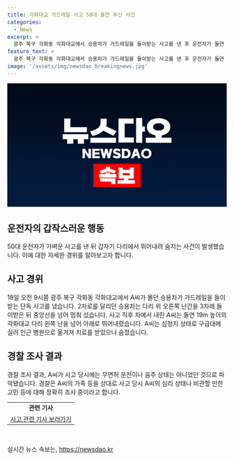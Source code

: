 ```yaml
---
title: 각화대교 가드레일 사고 50대 돌연 투신 사건
categories:
  - News
excerpt: >
  광주 북구 각화동 각화대교에서 승용차가 가드레일을 들이받는 사고를 낸 후 운전자가 돌연 다리에서 뛰어내려 숨지는 사건이 발생했습니다. 사건 당시 운전자는 무면허 운전이나 음주 상태가 아니었으며, 경찰은 운전자의 행동에 대해 정확한 조사를 진행 중입니다. 사망한 운전자의 가족 등을 상대로 사고 및 운전자의 고민에 대해 조사 중에 있습니다.
feature_text: >
  광주 북구 각화동 각화대교에서 승용차가 가드레일을 들이받는 사고를 낸 후 운전자가 돌연 다리에서 뛰어내려 숨지는 사건이 발생했습니다. 사건 당시 운전자는 무면허 운전이나 음주 상태가 아니었으며, 경찰은 운전자의 행동에 대해 정확한 조사를 진행 중입니다. 사망한 운전자의 가족 등을 상대로 사고 및 운전자의 고민에 대해 조사 중에 있습니다.
image: '/assets/img/newsdao_breakingnews.jpg'
---
```


<p><img src="/assets/img/newsdao_breakingnews.jpg" alt="ranknews 속보" /></p>

<h2 data-ke-size="size26">운전자의 갑작스러운 행동</h2>

<p data-ke-size="size16">50대 운전자가 가벼운 사고를 낸 뒤 갑자기 다리에서 뛰어내려 숨지는 사건이 발생했습니다. 이에 대한 자세한 경위를 알아보고자 합니다.</p>

<h2 data-ke-size="size24">사고 경위</h2>

<p data-ke-size="size16">18일 오전 9시쯤 광주 북구 각화동 각화대교에서 A씨가 몰던 승용차가 가드레일을 들이받는 단독 사고를 냈습니다. 2차로를 달리던 승용차는 다리 위 오른쪽 난간을 3차례 들이받은 뒤 중앙선을 넘어 멈춰 섰습니다. 사고 직후 차에서 내린 A씨는 돌연 19m 높이의 각화대교 다리 왼쪽 난을 넘어 아래로 뛰어내렸습니다. A씨는 심정지 상태로 구급대에 실려 인근 병원으로 옮겨져 치료를 받았으나 숨졌습니다.</p>

<h2 data-ke-size="size24">경찰 조사 결과</h2>

<p data-ke-size="size16">경찰 조사 결과, A씨가 사고 당시에는 무면허 운전이나 음주 상태는 아니었던 것으로 파악됐습니다. 경찰은 A씨의 가족 등을 상대로 사고 당시 A씨의 심리 상태나 비관할 만한 고민 등에 대해 정확히 조사 중이라고 합니다.</p>

<table>
  <tr>
    <td style="text-align: center; height: 17px;"><b>관련 기사</b></td>
  </tr>
  <tr>
    <td style="text-align: center; height: 17px;"><a href="링크">사고 관련 기사 보러가기</a></td>
  </tr>
</table>

<p data-ke-size="size16">&nbsp;</p>
실시간 뉴스 속보는, <a href="https://newsdao.kr" rel="dofollow">https://newsdao.kr</a>


